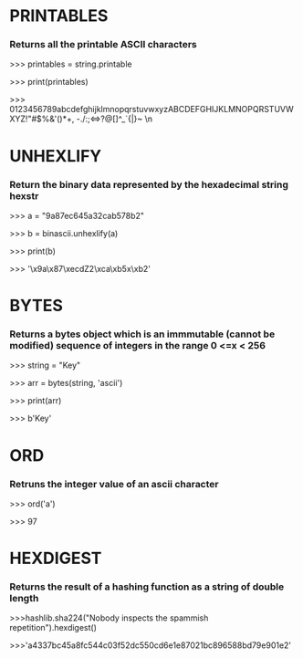 # PRINTABLES
### Returns all the printable ASCII characters

\>\>\> printables = string.printable

\>\>\> print(printables)

\>\>\> 0123456789abcdefghijklmnopqrstuvwxyzABCDEFGHIJKLMNOPQRSTUVWXYZ!"#$%&'()*+, -./:;<=>?@[\]^_`{|}~ \n


# UNHEXLIFY
### Return the binary data represented by the hexadecimal string hexstr

\>\>\> a = "9a87ec645a32cab578b2"

\>\>\> b = binascii.unhexlify(a)

\>\>\> print(b)

\>\>\> '\x9a\x87\xecdZ2\xca\xb5x\xb2'

# BYTES
### Returns a bytes object which is an immmutable (cannot be modified) sequence of integers in the range 0 <=x < 256

\>\>\> string = "Key"

\>\>\> arr = bytes(string, 'ascii')

\>\>\> print(arr)

\>\>\> b'Key'

# ORD
### Retruns the integer value of an ascii character

\>\>\> ord('a')

\>\>\> 97

# HEXDIGEST
### Returns the result of a hashing function as a string of double length

\>\>\>hashlib.sha224("Nobody inspects the spammish repetition").hexdigest()

\>\>\>'a4337bc45a8fc544c03f52dc550cd6e1e87021bc896588bd79e901e2'
